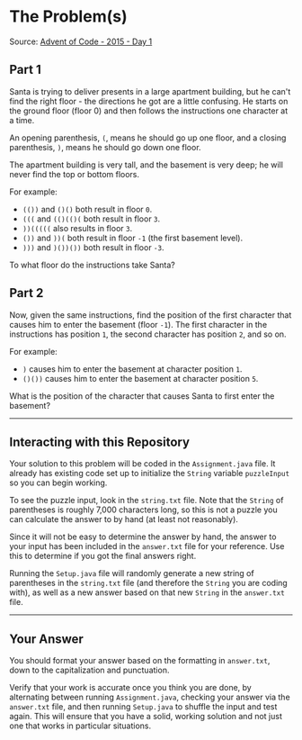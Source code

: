 # The Problem(s)

Source: [Advent of Code - 2015 - Day 1](https://adventofcode.com/2015/day/1)

## Part 1

Santa is trying to deliver presents in a large apartment building, but he can't find the right floor - the directions he got are a little confusing. He starts on the ground floor (floor 0) and then follows the instructions one character at a time.

An opening parenthesis, `(`, means he should go up one floor, and a closing parenthesis, `)`, means he should go down one floor.

The apartment building is very tall, and the basement is very deep; he will never find the top or bottom floors.

For example:
- `(())` and `()()` both result in floor `0`.
- `(((` and `(()(()(` both result in floor `3`.
- `))(((((` also results in floor `3`.
- `())` and `))(` both result in floor `-1` (the first basement level).
- `)))` and `)())())` both result in floor `-3`.

To what floor do the instructions take Santa?

## Part 2

Now, given the same instructions, find the position of the first character that causes him to enter the basement (floor `-1`). The first character in the instructions has position `1`, the second character has position `2`, and so on.

For example:
- `)` causes him to enter the basement at character position `1`.
- `()())` causes him to enter the basement at character position `5`.

What is the position of the character that causes Santa to first enter the basement?

---

## Interacting with this Repository

Your solution to this problem will be coded in the `Assignment.java` file. It already has existing code set up to initialize the `String` variable `puzzleInput` so you can begin working.

To see the puzzle input, look in the `string.txt` file. Note that the `String` of parentheses is roughly 7,000 characters long, so this is not a puzzle you can calculate the answer to by hand (at least not reasonably).

Since it will not be easy to determine the answer by hand, the answer to your input has been included in the `answer.txt` file for your reference. Use this to determine if you got the final answers right.

Running the `Setup.java` file will randomly generate a new string of parentheses in the `string.txt` file (and therefore the `String` you are coding with), as well as a new answer based on that new `String` in the `answer.txt` file.

---

## Your Answer

You should format your answer based on the formatting in `answer.txt`, down to the capitalization and punctuation.

Verify that your work is accurate once you think you are done, by alternating between running `Assignment.java`, checking your answer via the `answer.txt` file, and then running `Setup.java` to shuffle the input and test again. This will ensure that you have a solid, working solution and not just one that works in particular situations.